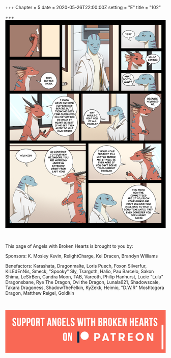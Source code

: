 +++
Chapter = 5
date = 2020-05-26T22:00:00Z
setting = "E"
title = "102"

+++
![](/uploads/d-16.png)

<br>

<p align="left">This page of Angels with Broken Hearts is brought to you by:</p>

<p align="left">Sponsors: K. Mosley Kevin, RelightCharge, Kei Dracen, Brandyn Williams </p>

<p align="left">Benefactors: Karashata, Dragonmalte, Loris Puech, Foxon Silverfur, KiLEdEnNis, Smeck, "Spooky" Sly, Tsargoth, Halio, Pau Barcelo, Sakon Shima, LeSirBen, Candra Moon, TAB, Vareoth, Philip Hanhurst, Lucie "Lulu" Dragonsbane, Rye The Dragon, Ovi the Dragon, Lunala621, Shadowscale, Takara Dragoness, ShadowTheFelkin, KyZekk, Heimio, "D.W.R" Moshtogora Dragon, Matthew Reigel, Goldkin </p> <br>

[![](/uploads/patreon-banner-1.jpg)](http://patreon.com/mbsaunders)